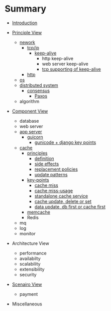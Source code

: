 # Summary

* [Introduction](README.md)

* [Principle View](principle_view/principle_view.md)
  * [nework](principle_view/network/network.md)
    * [tcp/ip](principle_view/network/tcp-ip/tcp-ip.md)
      * [keep-alive](principle_view/network/tcp-ip/keep_alive/keep_alive.md)
        * http keep-alive
        * web server keep-alive
        * [tcp supporting of keep-alive](principle_view/network/tcp-ip/keep_alive/tcp_support.md)
    * [http](principle_view/network/http.md)
  * [os](principle_view/os/os.md)
  * [distributed system](principle_view/distributed_system/distributed_system.md)
    * [consensus](principle_view/distributed_system/consensus/consensus.md)
      * [Paxos](principle_view/distributed_system/consensus/paxos.md)
  * algorithm
* [Component View](component_view/component_view.md)
  * database
  * web server
  * [app server](component_view/app_server/app_server.md)
    * [guicorn](component_view/app_server/gunicorn/gunicorn.md)
      * [gunicode + django key points](component_view/app_server/gunicorn/gunicorn_django_key_points/gunicorn_django_keep_points.md)
  * [cache](component_view/cache/cache.md)
    * [principles](component_view/cache/principles/principles.md)
      * [definition](component_view/cache/principles/definition.md)
      * [side effects](component_view/cache/principles/side_effects.md)
      * [replacement policies](component_view/cache/principles/replacement_policies.md)
      * [update patterns](component_view/cache/principles/update_patterns.md)
    * [key-points](component_view/cache/key_points/key_points.md)
      * [cache miss](component_view/cache/key_points/cache_miss.md)
      * [cache miss-usage](component_view/cache/key_points/cache_misusage.md)
      * [standalone cache service](component_view/cache/key_points/standalone_cache_service.md)
      * [cache update, delete or set](component_view/cache/key_points/cache_update_delete_or_set.md)
      * [data update, db first or cache first](component_view/cache/key_points/update_data_db_first_or_cache_first.)
    * [memcache](component_view/cache/memcache/memcache.md)
    * Redis 
  * mq
  * log
  * monitor 
* Architecture View
  * performance
  * availabilty
  * scalability
  * extensibility
  * security
* [Scenairo View]()
  * payment
* Miscellaneous